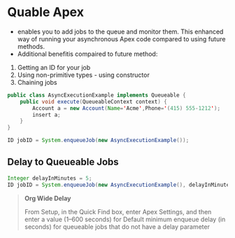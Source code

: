 # Quable Apex

- enables you to add jobs to the queue and monitor them. This enhanced way of running your asynchronous Apex code compared to using future methods.
- Additional benefitis compaired to future method:

1. Getting an ID for your job
2. Using non-primitive types - using constructor
3. Chaining jobs

``` java
public class AsyncExecutionExample implements Queueable {
    public void execute(QueueableContext context) {
        Account a = new Account(Name='Acme',Phone='(415) 555-1212');
        insert a;        
    }
}
```

``` java
ID jobID = System.enqueueJob(new AsyncExecutionExample());

```

## Delay to Queueable Jobs


``` java
Integer delayInMinutes = 5;
ID jobID = System.enqueueJob(new AsyncExecutionExample(), delayInMinutes);
```

>**Org Wide Delay**
>
>From Setup, in the Quick Find box, enter Apex Settings, and then enter a value (1–600 seconds) for Default minimum enqueue delay (in seconds) for queueable jobs that do not have a delay parameter
